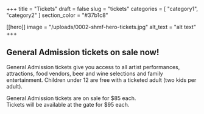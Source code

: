 +++
title = "Tickets"
draft = false
slug = "tickets"
categories = [ "category1", "category2" ]
section_color = "#37b1c8"

[[hero]]
image = "/uploads/0002-shmf-hero-tickets.jpg"
alt_text = "alt text"
+++
## General Admission tickets on sale now!

General Admission tickets give you access to all artist performances, attractions, food vendors, beer and wine selections and family entertainment. Children under 12 are free with a ticketed adult (two kids per adult).

General Admission tickets are on sale for $85 each. <br>Tickets will be available at the gate for $95 each.